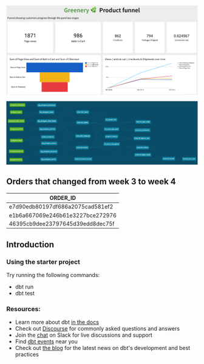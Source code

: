 

![Final Product funnel](./Product_funnel.png)


![Final DAG](./DAG_final.png)


## Orders that changed from week 3 to week 4 

| ORDER_ID                         |
|----------------------------------|
| e7d90edb80197df686a2075cad581ef2 |
| e1b6a667069e246b61e3227bce272976 |
| 46395cb9dee23797645d39edd8dec75f |



## Introduction
### Using the starter project

Try running the following commands:
- dbt run
- dbt test


### Resources:
- Learn more about dbt [in the docs](https://docs.getdbt.com/docs/introduction)
- Check out [Discourse](https://discourse.getdbt.com/) for commonly asked questions and answers
- Join the [chat](https://community.getdbt.com/) on Slack for live discussions and support
- Find [dbt events](https://events.getdbt.com) near you
- Check out [the blog](https://blog.getdbt.com/) for the latest news on dbt's development and best practices
